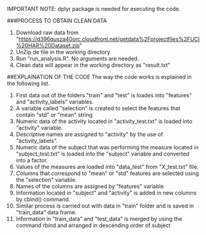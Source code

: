 IMPORTANT NOTE: dplyr package is needed for executing the code.

###PROCESS TO OBTAIN CLEAN DATA

1. Download raw data from "https://d396qusza40orc.cloudfront.net/getdata%2Fprojectfiles%2FUCI%20HAR%20Dataset.zip"
2. UnZip de file in the working directory
3. Run "run_analysis.R". No arguments are needed.
4. Clean data will appear in the working directory as "result.txt"


##EXPLAINATION OF THE CODE
The way the code works is explained in the following list.

1. First data out of the folders "train" and "test" is loades into "features" and "activity_labels" variables.
2. A variable called "selection" is created to select the features that contain "std" or "mean" string
3. Numeric data of the activity located in "activity_test.txt" is loaded into "activity" variable.
4. Descriptive names are assigned to "activity" by the use of "activity_labels".
5. Numeric data of the subject that was performing the measure located in "subject_test.txt" is loaded into the "subject" variable and converted into a factor.
6. Values of the measures are loaded into "data_test" from "X_test.txt" file.
7. Columns that correspond to "mean" or "std" features are selected using the "selection" variable.
8. Names of the columns are assigned by "features" variable
9. Information located in "subject" and "activity" is added in new columns by cbind() command.
10. Similar process is carried out with data in "train" folder and is saved in "train_data" data frame.
11. Information in "train_data" and "test_data" is merged by using the command rbind and arranged in descending order of subject